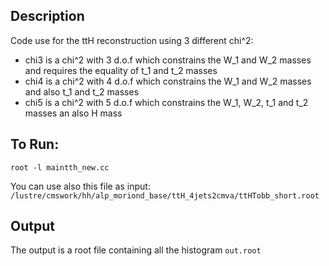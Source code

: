 ## Description
Code use for the ttH reconstruction using 3 different chi^2: 
* chi3 is a chi^2 with 3 d.o.f which constrains the W_1 and W_2 masses and requires the equality of t_1 and t_2 masses 
* chi4 is a chi^2 with 4 d.o.f which constrains the W_1 and W_2 masses and also t_1 and t_2 masses 
* chi5 is a chi^2 with 5 d.o.f which constrains the W_1, W_2, t_1 and t_2 masses an also H mass 

## To Run: 
``root -l maintth_new.cc``

You can use also this file as input:
``/lustre/cmswork/hh/alp_moriond_base/ttH_4jets2cmva/ttHTobb_short.root``


## Output
The output is a root file containing all the histogram 
``out.root``

